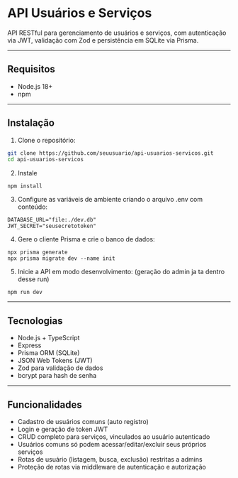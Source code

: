 # API Usuários e Serviços

API RESTful para gerenciamento de usuários e serviços, com autenticação via JWT, validação com Zod e persistência em SQLite via Prisma.

---

## Requisitos

- Node.js 18+  
- npm  

---

## Instalação

1. Clone o repositório:

```bash
git clone https://github.com/seuusuario/api-usuarios-servicos.git
cd api-usuarios-servicos
```

2. Instale
```
npm install
```

3. Configure as variáveis de ambiente criando o arquivo .env com conteúdo:
```
DATABASE_URL="file:./dev.db"
JWT_SECRET="seusecretotoken"
```

4. Gere o cliente Prisma e crie o banco de dados:
```
npx prisma generate
npx prisma migrate dev --name init
```
5. Inicie a API em modo desenvolvimento: (geração do admin ja ta dentro desse run)
```
npm run dev
```

---

## Tecnologias

- Node.js + TypeScript  
- Express  
- Prisma ORM (SQLite)  
- JSON Web Tokens (JWT)  
- Zod para validação de dados  
- bcrypt para hash de senha  

---

## Funcionalidades

- Cadastro de usuários comuns (auto registro)  
- Login e geração de token JWT  
- CRUD completo para serviços, vinculados ao usuário autenticado  
- Usuários comuns só podem acessar/editar/excluir seus próprios serviços  
- Rotas de usuário (listagem, busca, exclusão) restritas a admins  
- Proteção de rotas via middleware de autenticação e autorização  

